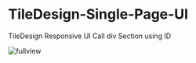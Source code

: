 # TileDesign-Single-Page-UI
TileDesign Responsive UI Call div Section using ID


![fullview](https://user-images.githubusercontent.com/90255998/146955336-1d7b412a-ca3a-4170-9b2f-cf4c9d63e0b2.png)

